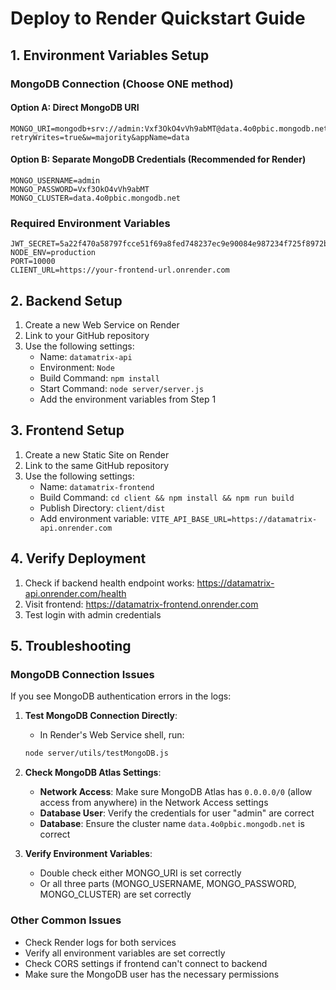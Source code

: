 # Deploy to Render Quickstart Guide

## 1. Environment Variables Setup

### MongoDB Connection (Choose ONE method)

#### Option A: Direct MongoDB URI
```
MONGO_URI=mongodb+srv://admin:Vxf3OkO4vVh9abMT@data.4o0pbic.mongodb.net/?retryWrites=true&w=majority&appName=data
```

#### Option B: Separate MongoDB Credentials (Recommended for Render)
```
MONGO_USERNAME=admin
MONGO_PASSWORD=Vxf3OkO4vVh9abMT
MONGO_CLUSTER=data.4o0pbic.mongodb.net
```

### Required Environment Variables
```
JWT_SECRET=5a22f470a58797fcce51f69a8fed748237ec9e90084e987234f725f8972b69d0a6dbf102f7c3299049399b96cda2ca3abbf328204455ba538cfd8af600431624
NODE_ENV=production
PORT=10000
CLIENT_URL=https://your-frontend-url.onrender.com
```

## 2. Backend Setup

1. Create a new Web Service on Render
2. Link to your GitHub repository
3. Use the following settings:
   - Name: `datamatrix-api`
   - Environment: `Node`
   - Build Command: `npm install` 
   - Start Command: `node server/server.js`
   - Add the environment variables from Step 1

## 3. Frontend Setup

1. Create a new Static Site on Render
2. Link to the same GitHub repository
3. Use the following settings:
   - Name: `datamatrix-frontend`
   - Build Command: `cd client && npm install && npm run build`
   - Publish Directory: `client/dist`
   - Add environment variable: `VITE_API_BASE_URL=https://datamatrix-api.onrender.com`
   
## 4. Verify Deployment

1. Check if backend health endpoint works: https://datamatrix-api.onrender.com/health
2. Visit frontend: https://datamatrix-frontend.onrender.com
3. Test login with admin credentials

## 5. Troubleshooting

### MongoDB Connection Issues

If you see MongoDB authentication errors in the logs:

1. **Test MongoDB Connection Directly**:
   - In Render's Web Service shell, run:
   ```bash
   node server/utils/testMongoDB.js
   ```

2. **Check MongoDB Atlas Settings**:
   - **Network Access**: Make sure MongoDB Atlas has `0.0.0.0/0` (allow access from anywhere) in the Network Access settings
   - **Database User**: Verify the credentials for user "admin" are correct
   - **Database**: Ensure the cluster name `data.4o0pbic.mongodb.net` is correct

3. **Verify Environment Variables**:
   - Double check either MONGO_URI is set correctly
   - Or all three parts (MONGO_USERNAME, MONGO_PASSWORD, MONGO_CLUSTER) are set correctly

### Other Common Issues

- Check Render logs for both services
- Verify all environment variables are set correctly
- Check CORS settings if frontend can't connect to backend
- Make sure the MongoDB user has the necessary permissions